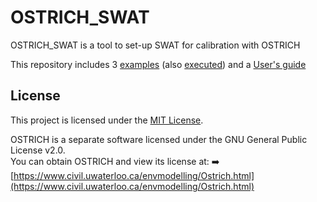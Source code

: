 # OSTRICH_SWAT
OSTRICH_SWAT is a tool to set-up SWAT for calibration with OSTRICH

This repository includes 3 [examples](examples) (also [executed](executed)) and a [User's guide](GuiaUsuario.pdf)

## License

This project is licensed under the [MIT License](LICENSE).

OSTRICH is a separate software licensed under the GNU General Public License v2.0.  
You can obtain OSTRICH and view its license at:
➡️ [https://www.civil.uwaterloo.ca/envmodelling/Ostrich.html](https://www.civil.uwaterloo.ca/envmodelling/Ostrich.html)
